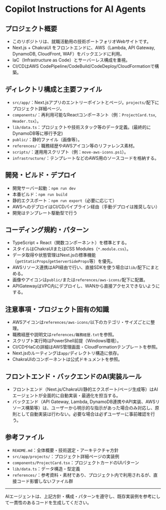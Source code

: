 # Copilot Instructions for AI Agents

## プロジェクト概要
- このリポジトリは、就職活動用の技術ポートフォリオWebサイトです。
- Next.js + ChakraUI をフロントエンドに、AWS（Lambda, API Gateway, DynamoDB, CloudFront, WAF）をバックエンドに利用。
- IaC（Infrastructure as Code）とサーバーレス構成を重視。
- CI/CDはAWS CodePipeline/CodeBuild/CodeDeploy/CloudFormationで構築。

## ディレクトリ構成と主要ファイル
- `src/app/`：Next.jsアプリのエントリーポイントとページ。`projects/`配下にプロジェクト詳細ページ。
- `components/`：再利用可能なReactコンポーネント（例：`ProjectCard.tsx`, `Header.tsx`）。
- `lib/data.ts`：プロジェクトや技術スタック等のデータ定義。(最終的にDynamoDB等に移行予定)
- `public/`：静的ファイル（画像等）。
- `references/`：職務経歴やAWSアイコン等のリファレンス素材。
- `scripts/`：運用用スクリプト（例：`move-aws-icons.ps1`）。
- `infrastructure/`：テンプレートなどのAWS用のソースコードを格納する。

## 開発・ビルド・デプロイ
- 開発サーバー起動：`npm run dev`
- 本番ビルド：`npm run build`
- 静的エクスポート：`npm run export`（必要に応じて）
- AWSへのデプロイはCI/CDパイプライン経由（手動デプロイは推奨しない）
- 開発はテンプレート駆動型で行う

## コーディング規約・パターン
- TypeScript + React（関数コンポーネント）を標準とする。
- スタイルはChakraUIまたはCSS Modules（`*.module.css`）。
- データ取得や状態管理はNext.jsの標準機能（`getStaticProps`/`getServerSideProps`等）を優先。
- AWSリソース連携はAPI経由で行い、直接SDKを使う場合は`lib/`配下にまとめる。
- 画像やアイコンは`public/`または`references/aws-icons/`配下に配置。
- APIGatewayはVPC内にデプロイし、WANから直接アクセスできないようにする。

## 注意事項・プロジェクト固有の知識
- AWSアイコンは`references/aws-icons/`以下のカテゴリ・サイズごとに整理。
- 職務経歴や説明文は`references/職務経歴.txt`を参照。
- スクリプト実行時はPowerShell前提（Windows環境）。
- CI/CDやIaCの詳細はAWS管理画面・CloudFormationテンプレートを参照。
- Next.jsのルーティングは`app/`ディレクトリ構造に依存。
- ChakraUIのコンポーネントは公式ドキュメントを参照。

## フロントエンド・バックエンドのAI実装ルール
- フロントエンド（Next.js/ChakraUI/静的エクスポート/ページ生成等）はAIエージェントが全面的に自動実装・最適化を担当する。
- バックエンド（API Gateway, Lambda, DynamoDB連携やAPI実装、AWSリソース構築等）は、ユーザーから明示的な指示があった場合のみ対応し、原則として自動実装は行わない。必要な場合は必ずユーザーに事前確認を行う。

## 参考ファイル
- `README.md`：全体概要・技術選定・アーキテクチャ方針
- `src/app/projects/`：プロジェクト詳細ページの実装例
- `components/ProjectCard.tsx`：プロジェクトカードのUIパターン
- `lib/data.ts`：データ構造・型定義
- `references/`：参考資料・素材であり、プロジェクト内で利用されるが、直接コード影響しないファイル群

---

AIエージェントは、上記方針・構成・パターンを遵守し、既存実装例を参考にして一貫性のあるコードを生成してください。